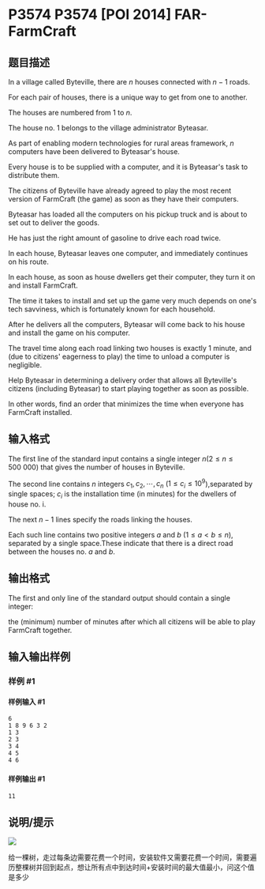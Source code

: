 # P3574 P3574 [POI 2014] FAR-FarmCraft

## 题目描述

In a village called Byteville, there are $n$ houses connected with $n-1$ roads.

For each pair of houses, there is a unique way to get from one to another.

The houses are numbered from 1 to $n$.

The house no. 1 belongs to the village administrator Byteasar.

As part of enabling modern technologies for rural areas framework, $n$ computers have been delivered    to Byteasar's house.

Every house is to be supplied with a computer, and it is Byteasar's task to distribute them.

The citizens of Byteville have already agreed to play the most recent version of FarmCraft (the game) as soon as they have their computers.

Byteasar has loaded all the computers on his pickup truck and is about to set out to deliver the goods.

He has just the right amount of gasoline to drive each road twice.

In each house, Byteasar leaves one computer, and immediately continues on his route.

In each house, as soon as house dwellers get their computer, they turn it on and install FarmCraft.

The time it takes to install and set up the game very much depends on one's tech savviness, which is fortunately known for each household.

After he delivers all the computers, Byteasar will come back to his house and install the game on his computer.

The travel time along each road linking two houses is exactly 1 minute, and (due to citizens' eagerness to play) the time to unload a computer is negligible.

Help Byteasar in determining a delivery order that allows all Byteville's citizens    (including Byteasar) to start playing together as soon as possible.

In other words, find an order that minimizes the time when everyone has FarmCraft installed.

## 输入格式

The first line of the standard input contains a single integer $n$($2\le n\le 500\ 000$) that gives the number of houses in Byteville.

The second line contains $n$ integers $c_1,c_2,\cdots,c_n$ ($1\le c_i\le 10^9$),separated by single spaces; $c_i$ is the installation time (in minutes) for the dwellers of house no. i.

The next $n-1$ lines specify the roads linking the houses.

Each such line contains two positive integers $a$ and $b$ ($1\le a<b\le n$), separated by a single space.These indicate that there is a direct road between the houses no. $a$ and $b$.


## 输出格式

The first and only line of the standard output should contain a single integer:

the (minimum) number of minutes after which all citizens will be able to play FarmCraft together.


## 输入输出样例

### 样例 #1

#### 样例输入 #1

```
6
1 8 9 6 3 2
1 3
2 3
3 4
4 5
4 6
```

#### 样例输出 #1

```
11
```

## 说明/提示

 ![](https://cdn.luogu.com.cn/upload/pic/6971.png) 

给一棵树，走过每条边需要花费一个时间，安装软件又需要花费一个时间，需要遍历整棵树并回到起点，想让所有点中到达时间+安装时间的最大值最小，问这个值是多少


